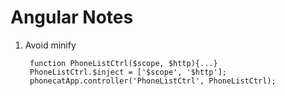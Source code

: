 # Angular Notes

1. Avoid minify

		function PhoneListCtrl($scope, $http){...}
		PhoneListCtrl.$inject = ['$scope', '$http'];
		phonecatApp.controller('PhoneListCtrl', PhoneListCtrl);
